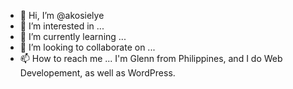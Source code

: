 - 👋 Hi, I’m @akosielye
- 👀 I’m interested in ...
- 🌱 I’m currently learning ...
- 💞️ I’m looking to collaborate on ...
- 📫 How to reach me ...
I'm Glenn from Philippines, and I do Web Developement, as well as WordPress. 
<!---
akosielye/akosielye is a ✨ special ✨ repository because its `README.md` (this file) appears on your GitHub profile.
You can click the Preview link to take a look at your changes.
--->
